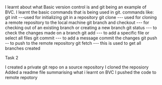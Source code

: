 I learnt about what Basic version control is and git being an example of BVC.
I learnt the basic commands that is being used in git.
commands like:
git init ---used for initializing git in a repository
git clone --- used for cloning a remote repository to the local machine
git branch and checkout --- for checking out of an existing branch or creating a new branch
git status --- to check the changes made on a branch
git add --- to add a specific file or select all files
git commit --- to add a message commit the changes
git push -- to push to the remote repository
git fetch --- this is used to get all branches created 
 


 Task 2

I created a private git repo on a source repository
I cloned the reposiory 
Added a readme file summarising what i learnt on BVC 
I pushed the code to remote repotory